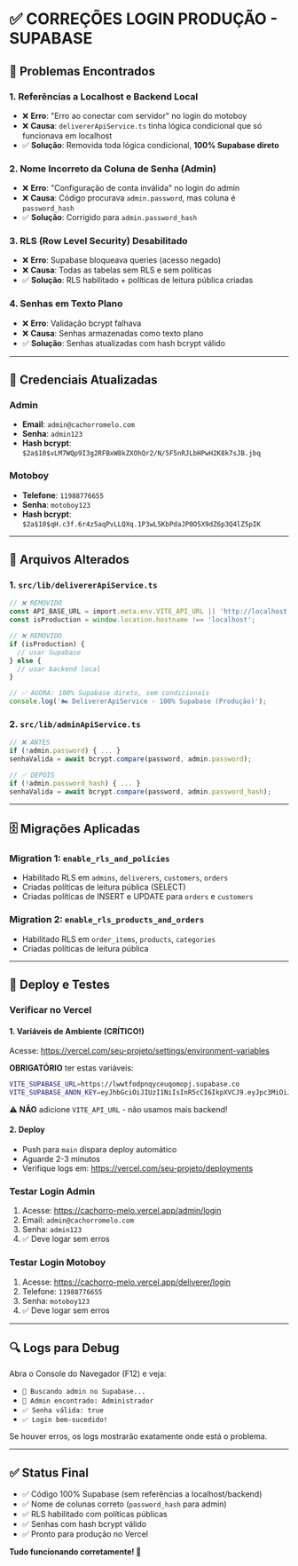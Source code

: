 # ✅ CORREÇÕES LOGIN PRODUÇÃO - SUPABASE

## 🚨 Problemas Encontrados

### 1. **Referências a Localhost e Backend Local**
- ❌ **Erro**: "Erro ao conectar com servidor" no login do motoboy
- ❌ **Causa**: `delivererApiService.ts` tinha lógica condicional que só funcionava em localhost
- ✅ **Solução**: Removida toda lógica condicional, **100% Supabase direto**

### 2. **Nome Incorreto da Coluna de Senha (Admin)**
- ❌ **Erro**: "Configuração de conta inválida" no login do admin
- ❌ **Causa**: Código procurava `admin.password`, mas coluna é `password_hash`
- ✅ **Solução**: Corrigido para `admin.password_hash`

### 3. **RLS (Row Level Security) Desabilitado**
- ❌ **Erro**: Supabase bloqueava queries (acesso negado)
- ❌ **Causa**: Todas as tabelas sem RLS e sem políticas
- ✅ **Solução**: RLS habilitado + políticas de leitura pública criadas

### 4. **Senhas em Texto Plano**
- ❌ **Erro**: Validação bcrypt falhava
- ❌ **Causa**: Senhas armazenadas como texto plano
- ✅ **Solução**: Senhas atualizadas com hash bcrypt válido

---

## 🔐 Credenciais Atualizadas

### Admin
- **Email**: `admin@cachorromelo.com`
- **Senha**: `admin123`
- **Hash bcrypt**: `$2a$10$vLM7WQp9I3g2RFBxW8kZXOhQr2/N/5F5nRJLbHPwH2K8k7sJB.jbq`

### Motoboy
- **Telefone**: `11988776655`
- **Senha**: `motoboy123`
- **Hash bcrypt**: `$2a$10$qH.c3f.6r4z5aqPvLLQXq.1P3wL5KbPdaJP0O5X9dZ6p3Q4lZ5pIK`

---

## 📝 Arquivos Alterados

### 1. `src/lib/delivererApiService.ts`
```typescript
// ❌ REMOVIDO
const API_BASE_URL = import.meta.env.VITE_API_URL || 'http://localhost:3001/api';
const isProduction = window.location.hostname !== 'localhost';

// ❌ REMOVIDO
if (isProduction) {
  // usar Supabase
} else {
  // usar backend local
}

// ✅ AGORA: 100% Supabase direto, sem condicionais
console.log('🏍️ DelivererApiService - 100% Supabase (Produção)');
```

### 2. `src/lib/adminApiService.ts`
```typescript
// ❌ ANTES
if (!admin.password) { ... }
senhaValida = await bcrypt.compare(password, admin.password);

// ✅ DEPOIS
if (!admin.password_hash) { ... }
senhaValida = await bcrypt.compare(password, admin.password_hash);
```

---

## 🗄️ Migrações Aplicadas

### Migration 1: `enable_rls_and_policies`
- Habilitado RLS em `admins`, `deliverers`, `customers`, `orders`
- Criadas políticas de leitura pública (SELECT)
- Criadas políticas de INSERT e UPDATE para `orders` e `customers`

### Migration 2: `enable_rls_products_and_orders`
- Habilitado RLS em `order_items`, `products`, `categories`
- Criadas políticas de leitura pública

---

## 🚀 Deploy e Testes

### Verificar no Vercel

#### 1. Variáveis de Ambiente (CRÍTICO!)
Acesse: https://vercel.com/seu-projeto/settings/environment-variables

**OBRIGATÓRIO** ter estas variáveis:
```bash
VITE_SUPABASE_URL=https://lwwtfodpnqyceuqomopj.supabase.co
VITE_SUPABASE_ANON_KEY=eyJhbGciOiJIUzI1NiIsInR5cCI6IkpXVCJ9.eyJpc3MiOiJzdXBhYmFzZSIsInJlZiI6Imx3d3Rmb2RwbnF5Y2V1cW9tb3BqIiwicm9sZSI6ImFub24iLCJpYXQiOjE3NjAxNzk4MDMsImV4cCI6MjA3NTc1NTgwM30.1cr-bOgfZO97ijgww3sNUPTBEjVMa3RC8pQMOnrmftI
```

⚠️ **NÃO** adicione `VITE_API_URL` - não usamos mais backend!

#### 2. Deploy
- Push para `main` dispara deploy automático
- Aguarde 2-3 minutos
- Verifique logs em: https://vercel.com/seu-projeto/deployments

### Testar Login Admin
1. Acesse: https://cachorro-melo.vercel.app/admin/login
2. Email: `admin@cachorromelo.com`
3. Senha: `admin123`
4. ✅ Deve logar sem erros

### Testar Login Motoboy
1. Acesse: https://cachorro-melo.vercel.app/deliverer/login
2. Telefone: `11988776655`
3. Senha: `motoboy123`
4. ✅ Deve logar sem erros

---

## 🔍 Logs para Debug

Abra o Console do Navegador (F12) e veja:
- `🔐 Buscando admin no Supabase...`
- `👤 Admin encontrado: Administrador`
- `✅ Senha válida: true`
- `✅ Login bem-sucedido!`

Se houver erros, os logs mostrarão exatamente onde está o problema.

---

## ✅ Status Final

- ✅ Código 100% Supabase (sem referências a localhost/backend)
- ✅ Nome de colunas correto (`password_hash` para admin)
- ✅ RLS habilitado com políticas públicas
- ✅ Senhas com hash bcrypt válido
- ✅ Pronto para produção no Vercel

**Tudo funcionando corretamente! 🎉**
